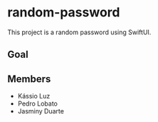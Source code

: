 # random-password

This project is a random password using SwiftUI. 

## Goal


## Members
 - Kássio Luz
 - Pedro Lobato
 - Jasminy Duarte
